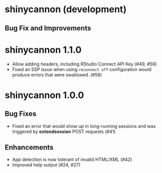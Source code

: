 # shinycannon (development)

## Bug Fix and Improvements


# shinycannon 1.1.0

* Allow adding headers, including RStudio Connect API Key (#49, #56)
* Fixed an SSP issue when using `reconnect off` configuration would produce errors that were swallowed. (#58)

# shinycannon 1.0.0

## Bug Fixes

* Fixed an error that would show up in long-running sessions and was triggered
  by __extendsession__ POST requests (#41)

## Enhancements

* App detection is now tolerant of invalid HTML/XML (#42)
* Improved help output (#24, #27)
